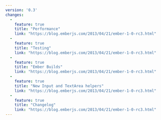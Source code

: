 ```yaml
---
version: '0.3'
changes:
  -
    feature: true
    title: "Performance"
    link: "https://blog.emberjs.com/2013/04/21/ember-1-0-rc3.html"
  -
    feature: true
    title: "Testing"
    link: "https://blog.emberjs.com/2013/04/21/ember-1-0-rc3.html"
  -
    feature: true
    title: "Ember Builds"
    link: "https://blog.emberjs.com/2013/04/21/ember-1-0-rc3.html"
  -
    feature: true
    title: "New Input and TextArea helpers"
    link: "https://blog.emberjs.com/2013/04/21/ember-1-0-rc3.html"
  -
    feature: true
    title: "Changelog"
    link: "https://blog.emberjs.com/2013/04/21/ember-1-0-rc3.html"
---
```

